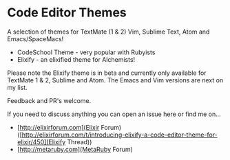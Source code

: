 # Code Editor Themes

A selection of themes for TextMate (1 & 2) Vim, Sublime Text, Atom and Emacs/SpaceMacs!

- CodeSchool Theme - very popular with Rubyists
- Elixify - an elixified theme for Alchemists!

Please note the Elixify theme is in beta and currently only available for TextMate 1 & 2, Sublime and Atom. The Emacs and Vim versions are next on my list.

Feedback and PR's welcome.

If you need to discuss anything you can open an issue here or find me on...

- [http://elixirforum.com](Elixir Forum) ([http://elixirforum.com/t/introducing-elixify-a-code-editor-theme-for-elixir/450](Elixify Thread))
- [http://metaruby.com](MetaRuby Forum)


